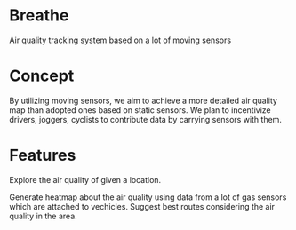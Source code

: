 # Breathe
Air quality tracking system based on a lot of moving sensors

# Concept

By utilizing moving sensors, we aim to achieve a more detailed air quality map than adopted ones based on static sensors.
We plan to incentivize drivers, joggers, cyclists to contribute data by carrying sensors with them.

# Features

Explore the air quality of given a location.

Generate heatmap about the air quality using data from a lot of gas sensors which are attached to vechicles.
Suggest best routes considering the air quality in the area.
